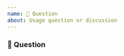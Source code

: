 ```yaml
---
name: 🤔 Question
about: Usage question or discussion
---
```


<!-- Please search existing issues to avoid creating duplicates. -->

### 🤔 Question
<!-- Provide as much useful information as you can. -->


